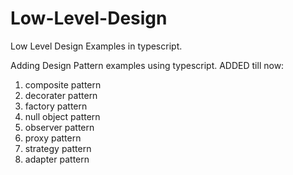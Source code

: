 # Low-Level-Design
Low Level Design Examples in typescript.

Adding Design Pattern examples using typescript. 
ADDED till now:
1. composite pattern
2. decorater pattern 
3. factory pattern 
4. null object pattern
5. observer pattern
6. proxy pattern
7. strategy pattern
8. adapter pattern